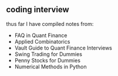 ## coding interview

thus far I have compiled notes from:
* FAQ in Quant Finance
* Applied Combinatorics
* Vault Guide to Quant Finance Interviews
* Swing Trading for Dummies
* Penny Stocks for Dummies
* Numerical Methods in Python
